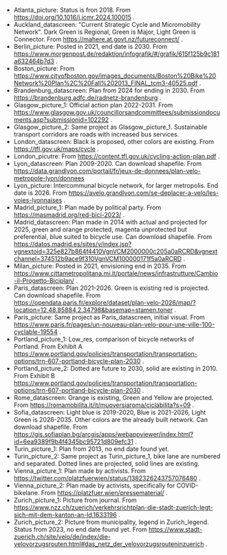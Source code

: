 - Atlanta_picture: Status is fron 2018. From https://doi.org/10.1016/j.jcmr.2024.100015 .
- Auckland_datascreen: "Current Strategic Cycle and Micromobility Network". Dark Green is Regional, Green is Major, Light Green is Connector. From https://mahere.at.govt.nz/futureconnect/ .
- Berlin_picture: Posted in 2021, end date is 2030. From https://www.morgenpost.de/redaktion/infografik/#/grafik/615f125b9c181a632464b7d3 .
- Boston_picture: From https://www.cityofboston.gov/images_documents/Boston%20Bike%20Network%20Plan%2C%20Fall%202013_FINAL_tcm3-40525.pdf .
- Brandenburg_datascreen: Plan from 2024 for ending in 2030. From https://brandenburg.adfc.de/radnetz-brandenburg .
- Glasgow_picture_1: Official action plan 2022-2031. From https://www.glasgow.gov.uk/councillorsandcommittees/submissiondocuments.asp?submissionid=102292 .
- Glasgow_picture_2: Same project as Glasgow_picture_1. Sustainable transport corridors are roads with increased bus services.
- London_datascreen: Black is proposed, other colors are existing. From https://tfl.gov.uk/maps/cycle .
- London_picutre: From https://content.tfl.gov.uk/cycling-action-plan.pdf .
- Lyon_datascreen: Plan 2009-2020. Can download shapefile. From https://data.grandlyon.com/portail/fr/jeux-de-donnees/plan-velo-metropole-lyon/donnees
- Lyon_picture: Intercommunal bicycle network, for larger metropolis. End date is 2026. From https://avelo.grandlyon.com/se-deplacer-a-velo/les-voies-lyonnaises .
- Madrid_picture_1: Plan made by political party. From https://masmadrid.org/red-bici-2023/ .
- Madrid_datascreen: Plan made in 2014 with actual and projected for 2025, green and orange protected, magenta unprotected but preferential, blue suited to bicycle use. Can download shapefile. From https://datos.madrid.es/sites/v/index.jsp?vgnextoid=325e827b864f4410VgnVCM2000000c205a0aRCRD&vgnextchannel=374512b9ace9f310VgnVCM100000171f5a0aRCRD .
- Milan_picture: Posted in 2021, envisioning end in 2035. From https://www.cittametropolitana.mi.it/portale/news/infrastrutture/Cambio-il-Progetto-Biciplan/ .
- Paris_datascreen: Plan 2021-2026. Green is existing red is projected. Can download shapefile. From https://opendata.paris.fr/explore/dataset/plan-velo-2026/map/?location=12,48.85884,2.34798&basemap=stamen.toner .
- Paris_picture: Same project as Paris_datascreen, initial visual. From https://www.paris.fr/pages/un-nouveau-plan-velo-pour-une-ville-100-cyclable-19554 .
- Portland_picture_1: Low_res, comparison of bicycle networks of Portland. From Exhibit A https://www.portland.gov/policies/transportation/transportation-options/trn-607-portland-bicycle-plan-2030 .
- Portland_picture_2: Dotted are future to 2030, solid are existing in 2010. From Exhibit B https://www.portland.gov/policies/transportation/transportation-options/trn-607-portland-bicycle-plan-2030 .
- Rome_datascreen: Orange is existing, Green and Yellow are projected. From https://romamobilita.it/it/muoversiaroma/ciclabilita?s=09 .
- Sofia_datascreen: Light blue is 2019-2020, Blue is 2021-2026, Light Green is 2026-2035. Other colors are the already built network. Can download shapefile. From https://gis.sofiaplan.bg/arcgis/apps/webappviewer/index.html?id=6ea9389f9b4f4345bc95721d809efc31 .
- Turin_picture_1: Plan from 2013, no end date found yet.
- Turin_picture_2: Same project as Turin_picture_1, bike lane are numbered and separated. Dotted lines are projected, solid lines are existing.
- Vienna_picture_1: Plan made by activists. From https://twitter.com/platzfuerwien/status/1382326243757076480 .
- Vienna_picture_2: Plan made by activists, specifically for COVID-bikelane. From https://platzfuer.wien/pressematerial/ .
- Zurich_picture_1: Picture from journal. From https://www.nzz.ch/zuerich/verkehrsrichtplan-die-stadt-zuerich-legt-sich-mit-dem-kanton-an-ld.1633196 .
- Zurich_picture_2: Picture from municipality, legend in Zurich_legend. Status from 2023, no end date found yet. From https://www.stadt-zuerich.ch/site/velo/de/index/die-velovorzugsrouten.html#das_netz_der_velovorzugsrouteninzuerich .